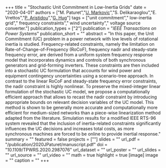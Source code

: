 +++
title = "Stochastic Unit Commitment in Low-Inertia Grids"
date = "2020-04-01"
authors = ["M. Paturet","[U. Markovic](https://scholar.google.ch/citations?user=xCrtgNwAAAAJ)","S. Delikaraoglou","E. Vrettos","[P. Aristidou](https://sps.cut.ac.cy/authors/p-aristidou)","[G. Hug](https://scholar.google.com/citations?hl=en&user=dBT_MOAAAAAJ)"]
tags = ["unit commitment"," low-inertia grid"," frequency constraints"," wind uncertainty"," voltage source converter."]
publication_types = ["2"]
publication = "_IEEE Transactions on Power Systems_"
publication_short = ""
abstract = "In this paper, the Unit Commitment (UC) problem in a power network with low levels of rotational inertia is studied. Frequency-related constraints, namely the limitation on Rate-of-Change-of-Frequency (RoCoF), frequency nadir and steady-state frequency error, are derived from a uniform system frequency response model that incorporates dynamics and controls of both synchronous generators and grid-forming inverters. These constraints are then included into a stochastic UC formulation that accounts for wind power and equipment contingency uncertainties using a scenario-tree approach. In contrast to the linear RoCoF and steady-state frequency error constraints, the nadir constraint is highly nonlinear. To preserve the mixed-integer linear formulation of the stochastic UC model, we propose a computationally efficient approach that allows to recast the nadir constraint by introducing appropriate  bounds on relevant decision variables of the UC model. This method is shown to be generally more accurate and computationally more efficient for medium-sized networks than a piece-wise linearization method adapted from the literature. Simulation results for a modified IEEE RTS-96 system revealed that the inclusion of inertia-related constraints significantly influences the UC decisions and increases total costs, as more synchronous machines are forced to be online to provide inertial response."
summary = ""
featured = false
projects = [""]
slides = ""
url_pdf = "/publication/2020JPaturet/manuscript.pdf"
doi = "10.1109/TPWRS.2020.2987076" 
url_dataset = ""
url_poster = ""
url_slides = ""
url_source = ""
url_video = ""
math = true
highlight = true
[image]
image = ""
caption = ""
+++

